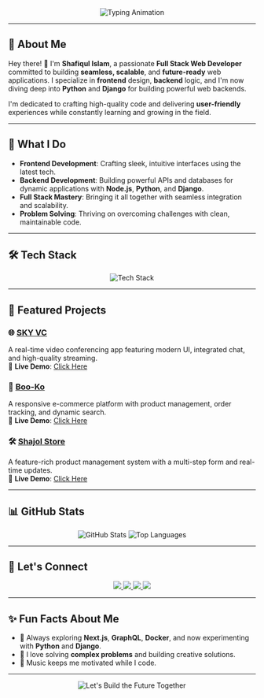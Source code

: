 <div align="center">
  <img src="https://readme-typing-svg.herokuapp.com?font=Fira+Code&size=28&duration=3000&pause=500&color=32A3DC&center=true&vCenter=true&width=700&lines=Welcome+to+Shafiqul+Islam's+World+🌟;Full+Stack+Web+Developer+%7C+Problem+Solver;Passionate+about+Innovative+Tech+%F0%9F%9A%80" alt="Typing Animation" />
</div>

---

## 🌟 **About Me**  

Hey there! 👋 I'm **Shafiqul Islam**, a passionate **Full Stack Web Developer** committed to building **seamless, scalable**, and **future-ready** web applications. I specialize in **frontend** design, **backend** logic, and I'm now diving deep into **Python** and **Django** for building powerful web backends.

I'm dedicated to crafting high-quality code and delivering **user-friendly** experiences while constantly learning and growing in the field. 

---

## 🚀 **What I Do**  
- **Frontend Development**: Crafting sleek, intuitive interfaces using the latest tech.  
- **Backend Development**: Building powerful APIs and databases for dynamic applications with **Node.js**, **Python**, and **Django**.  
- **Full Stack Mastery**: Bringing it all together with seamless integration and scalability.  
- **Problem Solving**: Thriving on overcoming challenges with clean, maintainable code.

---

## 🛠️ **Tech Stack**  

<div align="center">
  <!-- Animated Icons -->
  <img src="https://skillicons.dev/icons?i=html,css,js,ts,react,nextjs,tailwind,bootstrap,nodejs,express,mongodb,mysql,php,git,github,vscode,python,django" alt="Tech Stack" class="tech-icons" />
</div>

---

## 💼 **Featured Projects**  

### 🌐 **[SKY VC](https://github.com/islam-91/sky-vc)**  
A real-time video conferencing app featuring modern UI, integrated chat, and high-quality streaming.  
🔗 **Live Demo**: [Click Here](https://example.com)  

### 🛒 **[Boo-Ko](https://github.com/islam-91/boo-ko)**  
A responsive e-commerce platform with product management, order tracking, and dynamic search.  
🔗 **Live Demo**: [Click Here](https://example.com)  

### 🛠️ **[Shajol Store](https://github.com/islam-91/shajol-store)**  
A feature-rich product management system with a multi-step form and real-time updates.  
🔗 **Live Demo**: [Click Here](https://example.com)

---

## 📊 **GitHub Stats**  

<div align="center">
  <img src="https://github-readme-stats.vercel.app/api?username=islam-91&show_icons=true&theme=radical&hide_border=true&count_private=true" alt="GitHub Stats" />
  <img src="https://github-readme-stats.vercel.app/api/top-langs/?username=islam-91&layout=compact&theme=radical&hide_border=true" alt="Top Languages" />
</div>

---

## 🤝 **Let's Connect**  

<div align="center">
  <a href="https://islam-91.vercel.app/" target="_blank">
    <img src="https://img.shields.io/badge/-Portfolio-000000?style=for-the-badge&logo=vercel&logoColor=white" />
  </a>
  <a href="mailto:shajol234sj@gmail.com" target="_blank">
    <img src="https://img.shields.io/badge/-Email-EA4335?style=for-the-badge&logo=gmail&logoColor=white" />
  </a>
  <a href="https://www.linkedin.com/in/shafiqul-islam/" target="_blank">
    <img src="https://img.shields.io/badge/-LinkedIn-0077B5?style=for-the-badge&logo=linkedin&logoColor=white" />
  </a>
  <a href="https://twitter.com/shafiq_dev" target="_blank">
    <img src="https://img.shields.io/badge/-Twitter-1DA1F2?style=for-the-badge&logo=twitter&logoColor=white" />
  </a>
</div>

---

## ✨ **Fun Facts About Me**  
- 🌱 Always exploring **Next.js**, **GraphQL**, **Docker**, and now experimenting with **Python** and **Django**.  
- 🎯 I love solving **complex problems** and building creative solutions.  
- 🎵 Music keeps me motivated while I code.  

----

<div align="center">
  <img src="https://readme-typing-svg.herokuapp.com?font=Fira+Code&size=22&duration=3000&pause=500&color=FF5733&center=true&vCenter=true&width=800&lines=Let's+build+the+future+together!+🚀" alt="Let's Build the Future Together" />
</div>
